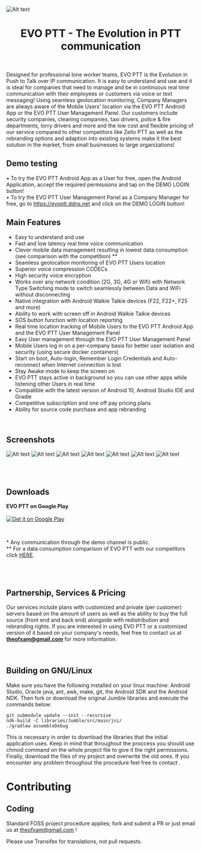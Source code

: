 ![Alt text](https://github.com/Theofilos-Chamalis/QR-PTT-PushToTalk/blob/master/EVO%20PTT-feature-graphic.png "EVO PTT - The Evolution in PTT communication")

<h1 align="center">EVO PTT - The Evolution in PTT communication</h1>
<br/>

Designed for professional lone worker teams, EVO PTT is the Evolution in Push to Talk over IP communication. It is easy to understand and use and it is ideal for companies that need to manage and be in continuous real time communication with their employees or customers via voice or text messaging! Using seamless geolocation monitoring, Company Managers are always aware of the Mobile Users' location via the EVO PTT Android App or the EVO PTT User Management Panel. Our customers include security companies, cleaning companies, taxi drivers, police & fire departments, lorry drivers and more and the low cost and flexible pricing of our service compared to other competitors like Zello PTT as well as the rebranding options and adaption into existing systems make it the best solution in the market, from small businesses to large organizations!


Demo testing
---------------------
• To try the EVO PTT Android App as a User for free, open the Android Application, accept the required permissions and tap on the DEMO LOGIN button! 
<br/>• To try the EVO PTT User Management Panel as a Company Manager for free, go to https://evoptt.ddns.net and click on the DEMO LOGIN button!


Main Features
---------------------
- Easy to understand and use
- Fast and low latency real time voice communication
- Clever mobile data management resulting in lowest data consumption (see comparison with the competition) *\*
- Seamless geolocation monitoring of EVO PTT Users location
- Superior voice compression CODECs
- High security voice encryption
- Works over any network condition (2G, 3G, 4G or Wifi) with Network Type Switching mode to switch seamlessly between Data and WiFi without disconnecting
- Native integration with Android Walkie Talkie devices (F22, F22+, F25 and more)
- Ability to work with screen off in Android Walkie Talkie devices
- SOS button function with location reporting
- Real time location tracking of Mobile Users to the EVO PTT Android App and the EVO PTT User Management Panel
- Easy User management through the EVO PTT User Management Panel
- Mobile Users log in on a per-company basis for better user isolation and security (using secure docker containers)
- Start on boot, Auto-login, Remember Login Credentials and Auto-reconnect when Internet connection is lost
- Stay Awake mode to keep the screen on
- EVO PTT stays active in background so you can use other apps while listening other Users in real time
- Compatible with the latest version of Android 10, Android Studio IDE and Gradle
- Competitive subscription and one off pay pricing plans
- Ability for source code purchase and app rebranding
<br />


Screenshots
---------------------
![Alt text](https://lh3.googleusercontent.com/QSwd7eHGxs6FcQ5vR8dkBnkMHtriAKHo5punNTWTFbxDNKzLZuqNrqpAyYNHrI3L1NAM=w720-h380-rw "Login Screen") ![Alt text](https://lh3.googleusercontent.com/jPr6XrHdUqLu-cHzY_Dx4Rx1y7EyP2j-VIMmVrLAYwCVcMu8icfUCZI4-ebSyZIl11U=w720-h380-rw "Server Screen") 
![Alt text](https://lh3.googleusercontent.com/WP132tAw0IAZslRDpLWl0uk-SGBWgOpQMnuFRwJ4vHNdaKctEXzc-Q2yOgKbfb78BA=w720-h380-rw "Mapview Screen") ![Alt text](https://lh3.googleusercontent.com/K5ey4JjmU2UO9Vph4RSq7qnqSWjkw9zt0Cg9S8-wRQjmGXVLg2IRvzN8LgcKLS5oh1lu=w720-h380-rw "Chat Screen")
![Alt text](https://lh3.googleusercontent.com/GEb4GqhKVz7NjIKZygA6qggeA-WA_7B-_ESqHLKJohQA7YZoTD--JAkXrQeQPR0JU5I=w720-h380-rw "Side Menu")
![Alt text](https://lh3.googleusercontent.com/Xp-WIpbpKCMPK6vYzgBwXYDGJ5w9-wMfikgopJXRl26KfXUaeK5d9a2LEgk6z1rqjhH6=w720-h380-rw "General Settings")
![Alt text](https://lh3.googleusercontent.com/UH4IizfoTs5-GmJkqnJaASVTWIDOCAydbu007FH27y2RhjYlRtBQGlzMqJGDDJZFAtY=w720-h380-rw "Audio Settings")




<br/><br/>
Downloads
---------------------

<strong>EVO PTT on Google Play</strong>
<br /><br />
<a href="https://play.google.com/store/apps/details?id=com.theofilos.chamalis.evoptt">
  <img alt="Get it on Google Play" src="https://developer.android.com/images/brand/en_generic_rgb_wo_45.png" />
</a>

<br/>

\*  Any communication through the demo channel is public. <br/>
*\* For a data consumption comparison of EVO PTT with our competitors click <a target="_blank" href="https://www.dropbox.com/s/39qpqhx88bqj5nl/EVO%20PTT%20Benchmark.pdf?dl=0"> HERE</a>.

<br/><br/>
Partnership, Services & Pricing
-----------------------
Our services include plans with customized and private (per customer) servers based on the amount of users as well as the ability to buy the full source (front end and back end) alongside with redistribution and rebranding rights. If you are interested in using EVO PTT or a customized version of it based on your company's needs, feel free to contact us at <b>theofxam@gmail.com</b> for more information.
<br/>
<br/>
<br/>


Building on GNU/Linux
---------------------

Make sure you have the following installed on your linux machine: Android Studio, Oracle java,
ant, awk, make, git, the Android SDK and the Android NDK. Then fork or download the original Jumble libraries and execute the commands below:

    git submodule update --init --recursive
    ndk-build -C libraries/Jumble/src/main/jni/
    ./gradlew assembleDebug

This is necessary in order to download the libraries that the initial application uses.
Keep in mind that throughout the proccess you should use chmod command on the whole project file
to give it the right permissions. Finally, download the files of my project and overwrite the old
ones. If you encounter any problem throughout the procedure feel free to contact 
.


Contributing	
============

Coding
------

Standard FOSS project procedure applies; fork and submit a PR or just email us at theofxam@gmail.com !

Please use Transifex for translations, not pull requests.
